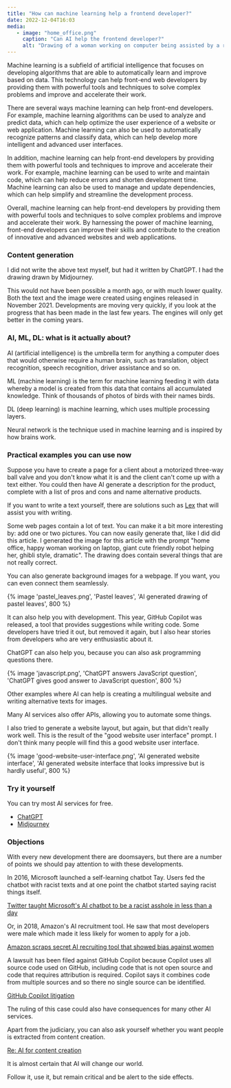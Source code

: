 ```yaml
---
title: "How can machine learning help a frontend developer?"
date: 2022-12-04T16:03
media:
   - image: "home_office.png"
     caption: "Can AI help the frontend developer?"
     alt: "Drawing of a woman working on computer being assisted by a robot" 
---
```


Machine learning is a subfield of artificial intelligence that focuses on developing algorithms that are able to automatically learn and improve based on data. This technology can help front-end web developers by providing them with powerful tools and techniques to solve complex problems and improve and accelerate their work.

There are several ways machine learning can help front-end developers. For example, machine learning algorithms can be used to analyze and predict data, which can help optimize the user experience of a website or web application. Machine learning can also be used to automatically recognize patterns and classify data, which can help develop more intelligent and advanced user interfaces.

In addition, machine learning can help front-end developers by providing them with powerful tools and techniques to improve and accelerate their work. For example, machine learning can be used to write and maintain code, which can help reduce errors and shorten development time. Machine learning can also be used to manage and update dependencies, which can help simplify and streamline the development process.

Overall, machine learning can help front-end developers by providing them with powerful tools and techniques to solve complex problems and improve and accelerate their work. By harnessing the power of machine learning, front-end developers can improve their skills and contribute to the creation of innovative and advanced websites and web applications.

### Content generation

I did not write the above text myself, but had it written by ChatGPT. I had the drawing drawn by Midjourney.

This would not have been possible a month ago, or with much lower quality.
Both the text and the image were created using engines released in November 2021.
Developments are moving very quickly, if you look at the progress that has been made in the last few years.
The engines will only get better in the coming years.

### AI, ML, DL: what is it actually about?

AI (artificial intelligence) is the umbrella term for
anything a computer does that would otherwise require a human brain, such as
translation, object recognition, speech recognition, driver assistance and so on.

ML (machine learning) is the term for machine learning
feeding it with data whereby a model is created from this data that contains all
accumulated knowledge. Think of thousands of photos of birds with their names
birds.

DL (deep learning) is machine learning, which uses multiple
processing layers.

Neural network is the technique used in machine learning and is inspired by
how brains work.

### Practical examples you can use now

Suppose you have to create a page for a client about a motorized three-way ball valve
and you don't know what it is and the client can't come up with a text either.
You could then have AI generate a description for the product,
complete with a list of pros and cons and name alternative products.

If you want to write a text yourself, there are solutions such as [Lex](https://lex.page/)
that will assist you with writing.

Some web pages contain a lot of text. You can make it a bit more interesting by:
add one or two pictures. You can now easily generate that, like I did
did this article. I generated the image for this article with the prompt "home office, happy woman working on laptop, giant cute friendly robot helping her, ghibli style, dramatic".
The drawing does contain several things that are not really correct.

You can also generate background images for a webpage.
If you want, you can even connect them seamlessly.

{% image 'pastel_leaves.png', 'Pastel leaves', 'AI generated drawing of pastel leaves', 800 %}

It can also help you with development. This year, GitHub Copilot was released, a
tool that provides suggestions while writing code. Some developers have
tried it out, but removed it again, but I also hear stories from developers
who are very enthusiastic about it.

ChatGPT can also help you, because you can also ask programming questions there.

{% image 'javascript.png', 'ChatGPT answers JavaScript question', 'ChatGPT gives good answer to JavaScript question', 800 %}

Other examples where AI can help is creating a multilingual website and
writing alternative texts for images.

Many AI services also offer APIs, allowing you to automate some things.

I also tried to generate a website layout, but again, but that didn't really work well.
This is the result of the "good website user interface" prompt.
I don't think many people will find this a good website user interface.

{% image 'good-website-user-interface.png', 'AI generated website interface', 'AI generated website interface that looks impressive but is hardly useful', 800 %}

### Try it yourself

You can try most AI services for free.

- [ChatGPT](https://openai.com/blog/chatgpt/)
- [Midjourney](https://www.midjourney.com/)

### Objections

With every new development there are doomsayers, but there are a number of points we should pay attention to with these developments.

In 2016, Microsoft launched a self-learning chatbot Tay.
Users fed the chatbot with racist texts and at one point
the chatbot started saying racist things itself.

[Twitter taught Microsoft's AI chatbot to be a racist asshole in less than a day](https://www.theverge.com/2016/3/24/11297050/tay-microsoft-chatbot-racist)

Or, in 2018, Amazon's AI recruitment tool. He saw that most developers were male
which made it less likely for women to apply for a job.

[Amazon scraps secret AI recruiting tool that showed bias against women](https://www.reuters.com/article/us-amazon-com-jobs-automation-insight-idUSKCN1MK08G)

A lawsuit has been filed against GitHub Copilot because Copilot uses all source code
used on GitHub, including code that is not open source and code that requires attribution
is required. Copilot says it combines code from multiple sources and so there
no single source can be identified.

[GitHub Copilot litigation](https://githubcopilotlitigation.com/)

The ruling of this case could also have consequences for many other AI services.

Apart from the judiciary, you can also ask yourself whether you want people
is extracted from content creation.

[Re: AI for content creation](https://hidde.blog/re-ai-content/)

It is almost certain that AI will change our world.

Follow it, use it, but remain critical and be alert to the side effects.